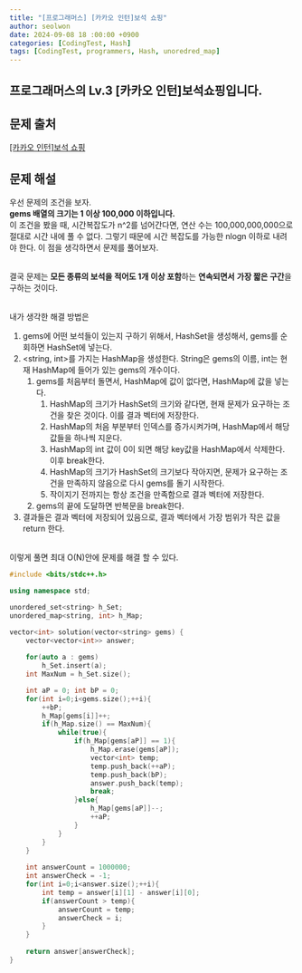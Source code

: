 ```yaml
---
title: "[프로그래머스] [카카오 인턴]보석 쇼핑"
author: seolwon
date: 2024-09-08 18 :00:00 +0900
categories: [CodingTest, Hash]
tags: [CodingTest, programmers, Hash, unoredred_map]
---
```


## 프로그래머스의 Lv.3 [카카오 인턴]보석쇼핑입니다.

## 문제 출처
[[카카오 인턴]보석 쇼핑](https://school.programmers.co.kr/learn/courses/30/lessons/67258)

## 문제 해설
우선 문제의 조건을 보자.<br>
**gems 배열의 크기는 1 이상 100,000 이하입니다.**<br>
이 조건을 봤을 때, 시간복잡도가 n^2를 넘어간다면, 연산 수는 100,000,000,000으로 절대로 시간 내에 풀 수 없다.
그렇기 때문에 시간 복잡도를 가능한 nlogn 이하로 내려야 한다. 이 점을 생각하면서 문제를 풀어보자.<br><br>

결국 문제는 **모든 종류의 보석을 적어도 1개 이상 포함**하는 **연속되면서** **가장 짧은 구간**을 구하는 것이다.<br><br>

내가 생각한 해결 방법은<br>
1. gems에 어떤 보석들이 있는지 구하기 위해서, HashSet을 생성해서, gems를 순회하면 HashSet에 넣는다.
2. <string, int>를 가지는 HashMap을 생성한다. String은 gems의 이름, int는 현재 HashMap에 들어가 있는 gems의 개수이다.
    1. gems를 처음부터 돌면서, HashMap에 값이 없다면, HashMap에 값을 넣는다.
        1. HashMap의 크기가 HashSet의 크기와 같다면, 현재 문제가 요구하는 조건을 찾은 것이다. 이를 결과 벡터에 저장한다.
        2. HashMap의 처음 부분부터 인덱스를 증가시켜가며, HashMap에서 해당 값들을 하나씩 지운다.
        3. HashMap의 int 값이 0이 되면 해당 key값을 HashMap에서 삭제한다. 이후 break한다.
        4. HashMap의 크기가 HashSet의 크기보다 작아지면, 문제가 요구하는 조건을 만족하지 않음으로 다시 gems를 돌기 시작한다.
        5. 작이지기 전까지는 항상 조건을 만족함으로 결과 벡터에 저장한다.
    2. gems의 끝에 도달하면 반복문을 break한다.
3. 결과들은 결과 벡터에 저장되어 있음으로, 결과 벡터에서 가장 범위가 작은 값을 return 한다.

<br>
이렇게 풀면 최대 O(N)안에 문제를 해결 할 수 있다.

```cpp
#include <bits/stdc++.h>

using namespace std;

unordered_set<string> h_Set;
unordered_map<string, int> h_Map;

vector<int> solution(vector<string> gems) {
    vector<vector<int>> answer;
    
    for(auto a : gems)
        h_Set.insert(a);
    int MaxNum = h_Set.size();

    int aP = 0; int bP = 0;
    for(int i=0;i<gems.size();++i){
        ++bP;
        h_Map[gems[i]]++;
        if(h_Map.size() == MaxNum){
            while(true){
                if(h_Map[gems[aP]] == 1){
                    h_Map.erase(gems[aP]);
                    vector<int> temp;
                    temp.push_back(++aP);
                    temp.push_back(bP);
                    answer.push_back(temp);
                    break;
                }else{
                    h_Map[gems[aP]]--;
                    ++aP;
                }
            }
        }
    }
    
    int answerCount = 1000000;
    int answerCheck = -1;
    for(int i=0;i<answer.size();++i){
        int temp = answer[i][1] - answer[i][0];
        if(answerCount > temp){
            answerCount = temp;
            answerCheck = i;
        }
    }
    
    return answer[answerCheck];
}
```